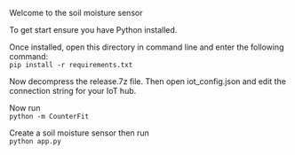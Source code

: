 Welcome to the soil moisture sensor

To get start ensure you have Python installed.

Once installed, open this directory in command line and enter the following command:<br>
`pip install -r requirements.txt`

Now decompress the release.7z file. Then open iot_config.json and edit the connection string for your IoT hub.<br>

Now run <br>`python -m CounterFit`<br>

Create a soil moisture sensor then run <br>`python app.py`
